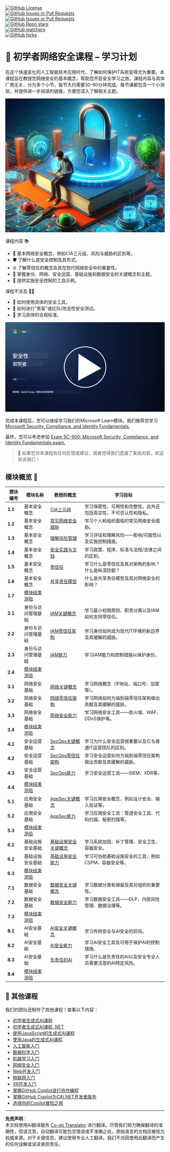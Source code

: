 <!--
CO_OP_TRANSLATOR_METADATA:
{
  "original_hash": "0f9381fb23638f9341416474ce3c1563",
  "translation_date": "2025-09-03T17:02:53+00:00",
  "source_file": "README.md",
  "language_code": "zh"
}
-->
[![GitHub License](https://img.shields.io/github/license/microsoft/Security-101)](https://github.com/microsoft/Security-101/blob/main/LICENSE)  
[![GitHub Issues or Pull Requests](https://img.shields.io/github/issues-pr/microsoft/Security-101)](https://github.com/microsoft/Security-101/pulls)  
[![GitHub Issues or Pull Requests](https://img.shields.io/github/issues/microsoft/Security-101)](https://github.com/microsoft/Security-101/issues)  
[![GitHub Repo stars](https://img.shields.io/github/stars/microsoft/Security-101)](https://github.com/microsoft/Security-101/stargazers)  
[![GitHub watchers](https://img.shields.io/github/watchers/microsoft/Security-101)](https://github.com/microsoft/Security-101/watchers)  
[![GitHub forks](https://img.shields.io/github/forks/microsoft/Security-101)](https://github.com/microsoft/Security-101/forks)  

# 🚀 初学者网络安全课程 – 学习计划  

在这个快速变化的人工智能技术应用时代，了解如何保护IT系统变得尤为重要。本课程旨在教授您网络安全的基本概念，帮助您开启安全学习之旅。课程内容与具体厂商无关，分为多个小节，每节大约需要30-60分钟完成。每节课都包含一个小测验，并提供进一步阅读的链接，方便您深入了解相关主题。  

![Cybersecurity for Beginners](../../translated_images/banner.cc5b05d7e5deed065123ba68678b48cbbfe411cb264c09cec64f58eda064a28a.zh.jpg)  

课程内容 📚  

- 🔐 基本网络安全概念，例如CIA三元组、风险与威胁的区别等。  
- 🛡️ 了解什么是安全控制及其形式。  
- 🌐 了解零信任的概念及其在现代网络安全中的重要性。  
- 🔑 掌握身份、网络、安全运营、基础设施和数据安全的关键概念和主题。  
- 🔧 提供实施安全控制的工具示例。  

课程不涉及 🙅‍♂️  

- 🚫 如何使用具体的安全工具。  
- 🚫 如何进行“黑客”或红队/攻击性安全测试。  
- 🚫 学习具体的合规标准。  

[![观看视频](../../translated_images/intro_placeholder.f42382df518f233a1ea3cb1c82ae8f92732bc3ac4ac2b3138cb561d24ca91df5.zh.png)](https://learn-video.azurefd.net/vod/player?id=a0fe1cef-c064-4d59-97a9-e89e12a99b4d)  

完成本课程后，您可以继续学习我们的Microsoft Learn模块。我们推荐您学习 [Microsoft Security, Compliance, and Identity Fundamentals.](https://learn.microsoft.com/training/paths/describe-concepts-of-security-compliance-identity/?WT.mc_id=academic-96948-sayoung)  

最终，您可以考虑参加 [Exam SC-900: Microsoft Security, Compliance, and Identity Fundamentals exam.](https://learn.microsoft.com/credentials/certifications/exams/sc-900/?WT.mc_id=academic-96948-sayoung)  

> 💁 如果您对本课程有任何反馈或建议，或者觉得我们遗漏了某些内容，欢迎告诉我们！  

## 模块概览 📝  
| **模块编号** | **模块名称**                           | **教授的概念**                  | **学习目标**                                                                                          |  
|-------------------|-------------------------------------------|--------------------------------------|-----------------------------------------------------------------------------------------------------------------|  
| **1.1**           | 基本安全概念                             | [CIA三元组](https://github.com/microsoft/Security-101/blob/main/1.1%20The%20CIA%20triad%20and%20other%20key%20concepts.md)                        | 学习保密性、可用性和完整性。此外还包括真实性、不可否认性和隐私。 |  
| **1.2**           | 基本安全概念                             | [常见网络安全威胁](https://github.com/microsoft/Security-101/blob/main/1.2%20Common%20cybersecurity%20threats.md)        | 学习个人和组织面临的常见网络安全威胁。                             |  
| **1.3**           | 基本安全概念                             | [理解风险管理](https://github.com/microsoft/Security-101/blob/main/1.3%20Understanding%20risk%20management.md)       | 学习评估和理解风险——影响/可能性以及实施控制措施。                                                                                                               | |  
| **1.4**           | 基本安全概念                             | [安全实践与文档](https://github.com/microsoft/Security-101/blob/main/1.4%20Security%20practices%20and%20documentation.md) | 学习政策、程序、标准与法规/法律之间的区别。                         |  
| **1.5**           | 基本安全概念                             | [零信任](https://github.com/microsoft/Security-101/blob/main/1.5%20Zero%20trust.md)                           | 学习什么是零信任及其对架构的影响？什么是纵深防御？                   |  
| **1.6**           | 基本安全概念                             | [共享责任模型](https://github.com/microsoft/Security-101/blob/main/1.6%20Shared%20responsibility%20model.md)                           | 什么是共享责任模型及其对网络安全的影响？                  |  
| **1.7**           | [模块结束测验](https://github.com/microsoft/Security-101/blob/main/1.7%20End%20of%20module%20quiz.md)                        |                                      |                                                                                                                 |  
| **2.1**           | 身份与访问管理基础                      | [IAM关键概念](https://github.com/microsoft/Security-101/blob/main/2.1%20IAM%20key%20concepts.md)                     | 学习最小权限原则、职责分离以及IAM如何支持零信任。               |  
| **2.2**           | 身份与访问管理基础                      | [IAM零信任架构](https://github.com/microsoft/Security-101/blob/main/2.2%20IAM%20zero%20trust%20architecture.md)          | 学习身份如何成为现代IT环境的新边界及其缓解的威胁。          |  
| **2.3**           | 身份与访问管理基础                      | [IAM能力](https://github.com/microsoft/Security-101/blob/main/2.3%20IAM%20capabilities.md)                     | 学习IAM能力和控制措施以保护身份。                                                  |  
| **2.4**           | [模块结束测验](https://github.com/microsoft/Security-101/blob/main/2.4%20End%20of%20module%20quiz.md)                        |                                      |                                                                                                                 |  
| **3.1**           | 网络安全基础                            | [网络关键概念](https://github.com/microsoft/Security-101/blob/main/3.1%20Networking%20key%20concepts.md)              | 学习网络概念（IP地址、端口号、加密等）。                                 |  
| **3.2**           | 网络安全基础                            | [网络零信任架构](https://github.com/microsoft/Security-101/blob/main/3.2%20Networking%20zero%20trust%20architecture.md)   | 学习网络如何为端到端零信任架构做出贡献及其缓解的威胁。                  |  
| **3.3**           | 网络安全基础                            | [网络安全能力](https://github.com/microsoft/Security-101/blob/main/3.3%20Network%20security%20capabilities.md)        | 学习网络安全工具——防火墙、WAF、DDoS保护等。                                    |  
| **3.4**           | [模块结束测验](https://github.com/microsoft/Security-101/blob/main/3.4%20End%20of%20module%20quiz.md)                        |                                      |                                                                                                                 |  
| **4.1**           | 安全运营基础                            | [SecOps关键概念](https://github.com/microsoft/Security-101/blob/main/4.1%20SecOps%20key%20concepts.md)                  | 学习为什么安全运营很重要以及它与普通IT运营团队的区别。                  |  
| **4.2**           | 安全运营基础                            | [SecOps零信任架构](https://github.com/microsoft/Security-101/blob/main/4.2%20SecOps%20zero%20trust%20architecture.md)       | 学习安全运营如何为端到端零信任架构做出贡献及其缓解的威胁。                      |  
| **4.3**           | 安全运营基础                            | [SecOps能力](https://github.com/microsoft/Security-101/blob/main/4.3%20SecOps%20capabilities.md)                  | 学习安全运营工具——SIEM、XDR等。                                                                    |  
| **4.4**           | [模块结束测验](https://github.com/microsoft/Security-101/blob/main/4.4%20End%20of%20module%20quiz.md)                        |                                      |                                                                                                                 |  
| **5.1**           | 应用安全基础                            | [AppSec关键概念](https://github.com/microsoft/Security-101/blob/main/5.1%20AppSec%20key%20concepts.md)                  | 学习应用安全概念，例如设计安全、输入验证等。                                    |  
| **5.2**           | 应用安全基础                            | [AppSec能力](https://github.com/microsoft/Security-101/blob/main/5.2%20AppSec%20key%20capabilities.md)                  | 学习应用安全工具：管道安全工具、代码扫描、秘密扫描等。                       |  
| **5.3**           | [模块结束测验](https://github.com/microsoft/Security-101/blob/main/5.3%20End%20of%20module%20quiz.md)                        |                                      |                                                                                                                 |  
| **6.1**           | 基础设施安全基础                        | [基础设施安全关键概念](https://github.com/microsoft/Security-101/blob/main/6.1%20Infrastructure%20security%20key%20concepts.md) | 学习系统加固、补丁管理、安全卫生、容器安全。                                  |  
| **6.2**           | 基础设施安全基础                        | [基础设施安全能力](https://github.com/microsoft/Security-101/blob/main/6.2%20Infrastructure%20security%20capabilities.md) | 学习可协助基础设施安全的工具，例如CSPM、容器安全等。            |  
| **6.3**           | [模块结束测验](https://github.com/microsoft/Security-101/blob/main/6.3%20End%20of%20module%20quiz.md)                        |                                      |                                                                                                                 |  
| **7.1**           | 数据安全基础                            | [数据安全关键概念](https://github.com/microsoft/Security-101/blob/main/7.1%20Data%20security%20key%20concepts.md)           | 学习数据分类和保留及其对组织的重要性。                     |  
| **7.2**           | 数据安全基础                            | [数据安全能力](https://github.com/microsoft/Security-101/blob/main/7.2%20Data%20security%20capabilities.md)           | 学习数据安全工具——DLP、内部风险管理、数据治理等。                          |  
| **7.3**           | [模块结束测验](https://github.com/microsoft/Security-101/blob/main/7.3%20End%20of%20module%20quiz.md)                        |                                      |                                                                                                                 |  
| **8.1**           | AI安全基础                              | [AI安全关键概念](https://github.com/microsoft/Security-101/blob/main/8.1%20AI%20security%20key%20concepts.md)          | 学习传统安全与AI安全的异同。                 |  
| **8.2**           | AI安全基础                              | [AI安全能力](https://github.com/microsoft/Security-101/blob/main/8.2%20AI%20security%20capabilities.md)           | 学习AI安全工具及可用于保护AI的控制措施。                         |  
| **8.3**           | AI安全基础                              | [负责任的AI](https://github.com/microsoft/Security-101/blob/main/8.3%20Responsible%20AI.md)          | 学习什么是负责任的AI以及安全专业人员需要注意的AI特定风险。                          |  
| **8.4**           | [模块结束测验](https://github.com/microsoft/Security-101/blob/main/8.4%20End%20of%20module%20quiz.md)                        |                                      |                                                                                                                 |  

## 🎒 其他课程  

我们的团队还制作了其他课程！查看以下内容：  

- [初学者生成式AI课程](https://aka.ms/genai-beginners)  
- [初学者生成式AI课程 .NET](https://github.com/microsoft/Generative-AI-for-beginners-dotnet)  
- [使用JavaScript的生成式AI课程](https://github.com/microsoft/generative-ai-with-javascript)  
- [使用Java的生成式AI课程](https://github.com/microsoft/Generative-AI-for-beginners-java)  
- [人工智能入门](https://aka.ms/ai-beginners)
- [数据科学入门](https://aka.ms/datascience-beginners)
- [机器学习入门](https://aka.ms/ml-beginners)
- [网络安全入门](https://github.com/microsoft/Security-101) 
- [Web开发入门](https://aka.ms/webdev-beginners)
- [物联网入门](https://aka.ms/iot-beginners)
- [XR开发入门](https://github.com/microsoft/xr-development-for-beginners)
- [掌握GitHub Copilot进行协作编程](https://github.com/microsoft/Mastering-GitHub-Copilot-for-Paired-Programming)
- [掌握GitHub Copilot为C#/.NET开发者服务](https://github.com/microsoft/mastering-github-copilot-for-dotnet-csharp-developers)
- [选择你的Copilot冒险之旅](https://github.com/microsoft/CopilotAdventures)

---

**免责声明**：  
本文档使用AI翻译服务 [Co-op Translator](https://github.com/Azure/co-op-translator) 进行翻译。尽管我们努力确保翻译的准确性，但请注意，自动翻译可能包含错误或不准确之处。原始语言的文档应被视为权威来源。对于关键信息，建议使用专业人工翻译。我们不对因使用此翻译而产生的任何误解或误读承担责任。
